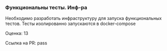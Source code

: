 ### Функциональны тесты. Инф-ра

Необходимо разработать инфраструктуру для запуска функциональных тестов. Тесты изолированно запускаются в docker-compose 

Оценка: 13

Ссылка на PR: pass